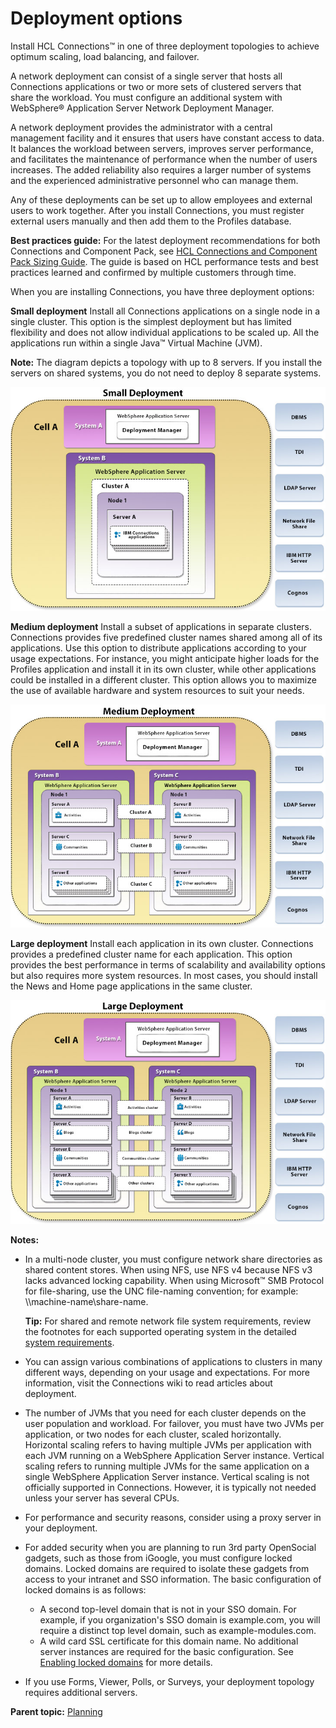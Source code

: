 # Deployment options 

Install HCL Connections™ in one of three deployment topologies to achieve optimum scaling, load balancing, and failover.

A network deployment can consist of a single server that hosts all Connections applications or two or more sets of clustered servers that share the workload. You must configure an additional system with WebSphere® Application Server Network Deployment Manager.

A network deployment provides the administrator with a central management facility and it ensures that users have constant access to data. It balances the workload between servers, improves server performance, and facilitates the maintenance of performance when the number of users increases. The added reliability also requires a larger number of systems and the experienced administrative personnel who can manage them.

Any of these deployments can be set up to allow employees and external users to work together. After you install Connections, you must register external users manually and then add them to the Profiles database.

**Best practices guide:** For the latest deployment recommendations for both Connections and Component Pack, see [HCL Connections and Component Pack Sizing Guide](https://opensource.hcltechsw.com/connections-doc/guide_me/how_to_guides/connections8_sizing_guide.pdf). The guide is based on HCL performance tests and best practices learned and confirmed by multiple customers through time.

When you are installing Connections, you have three deployment options:

**Small deployment**
Install all Connections applications on a single node in a single cluster. This option is the simplest deployment but has limited flexibility and does not allow individual applications to be scaled up. All the applications run within a single Java™ Virtual Machine \(JVM\).

**Note:** The diagram depicts a topology with up to 8 servers. If you install the servers on shared systems, you do not need to deploy 8 separate systems.

![Small deployment topology](deployment-diagrams-connections-small.jpg)
    

**Medium deployment**
Install a subset of applications in separate clusters. Connections provides five predefined cluster names shared among all of its applications. Use this option to distribute applications according to your usage expectations. For instance, you might anticipate higher loads for the Profiles application and install it in its own cluster, while other applications could be installed in a different cluster. This option allows you to maximize the use of available hardware and system resources to suit your needs.

![Medium deployment topology](deployment-diagrams-connections-medium.jpg)

**Large deployment**
Install each application in its own cluster. Connections provides a predefined cluster name for each application. This option provides the best performance in terms of scalability and availability options but also requires more system resources. In most cases, you should install the News and Home page applications in the same cluster.

![Large deployment topology](deployment-diagrams-connections-large.jpg )

**Notes:**

-   In a multi-node cluster, you must configure network share directories as shared content stores. When using NFS, use NFS v4 because NFS v3 lacks advanced locking capability. When using Microsoft™ SMB Protocol for file-sharing, use the UNC file-naming convention; for example: \\\\machine-name\\share-name.

    **Tip:** For shared and remote network file system requirements, review the footnotes for each supported operating system in the detailed [system requirements](https://support.hcltechsw.com/csm?sys_kb_id=2010cc82db30acd0a45ad9fcd3961971&id=kb_article_view).

-   You can assign various combinations of applications to clusters in many different ways, depending on your usage and expectations. For more information, visit the Connections wiki to read articles about deployment.
-   The number of JVMs that you need for each cluster depends on the user population and workload. For failover, you must have two JVMs per application, or two nodes for each cluster, scaled horizontally. Horizontal scaling refers to having multiple JVMs per application with each JVM running on a WebSphere Application Server instance. Vertical scaling refers to running multiple JVMs for the same application on a single WebSphere Application Server instance. Vertical scaling is not officially supported in Connections. However, it is typically not needed unless your server has several CPUs.
-   For performance and security reasons, consider using a proxy server in your deployment.
-   For added security when you are planning to run 3rd party OpenSocial gadgets, such as those from iGoogle, you must configure locked domains. Locked domains are required to isolate these gadgets from access to your intranet and SSO information. The basic configuration of locked domains is as follows:

    -   A second top-level domain that is not in your SSO domain. For example, if you organization's SSO domain is example.com, you will require a distinct top level domain, such as example-modules.com.
    -   A wild card SSL certificate for this domain name.
    No additional server instances are required for the basic configuration. See [Enabling locked domains](../install/t_post_install_cre11_conn_security_locked.md) for more details.

-   If you use Forms, Viewer, Polls, or Surveys, your deployment topology requires additional servers.

**Parent topic:** [Planning](../plan/c_installation_overview.md)

